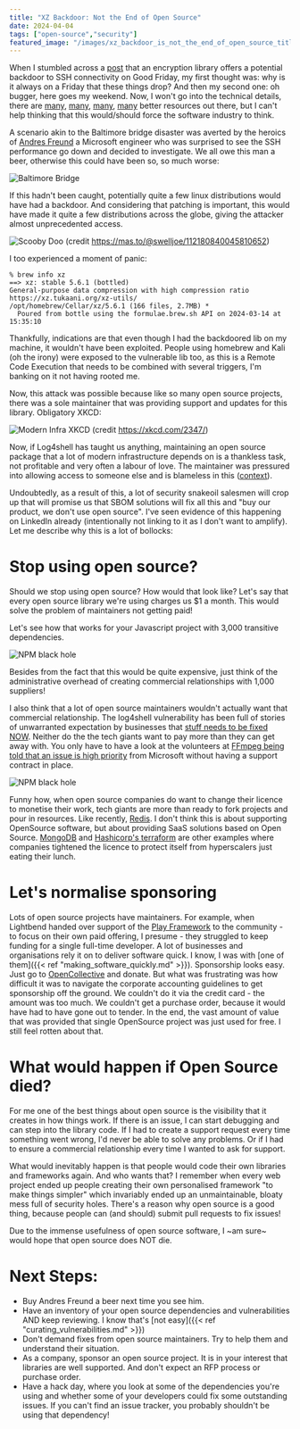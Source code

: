 ```yaml
---
title: "XZ Backdoor: Not the End of Open Source"
date: 2024-04-04
tags: ["open-source","security"]
featured_image: "/images/xz_backdoor_is_not_the_end_of_open_source_title.jpg"
---
```


When I stumbled across a [post](https://www.openwall.com/lists/oss-security/2024/03/29/4) that an encryption library 
offers a potential backdoor to SSH connectivity on Good Friday, my first thought was: why is it always on a Friday that 
these things drop? And then my second one: oh bugger, here goes my weekend. Now, I won't go into the technical details, 
there are [many](https://boehs.org/node/everything-i-know-about-the-xz-backdoor), 
[many](https://jfrog.com/blog/xz-backdoor-attack-cve-2024-3094-all-you-need-to-know/),
[many](https://doublepulsar.com/inside-the-failed-attempt-to-backdoor-ssh-globally-that-got-caught-by-chance-bbfe628fafdd), 
[many](https://research.swtch.com/xz-script)
better resources out there, but I can't help thinking that this would/should force the software industry to think.

A scenario akin to the Baltimore bridge disaster was averted by the heroics of [Andres Freund](https://mastodon.social/@AndresFreundTec/112180083704606941) 
a Microsoft engineer who was surprised to see the SSH performance go down and decided to investigate. We all
owe this man a beer, otherwise this could have been so, so much worse:

![Baltimore Bridge](/images/xz_backdoor_is_not_the_end_of_open_source_baltimore_bridge.jpg)

If this hadn't been caught, potentially quite a few linux distributions would have had a backdoor. And considering that
patching is important, this would have made it quite a few distributions across the globe, giving the attacker almost
unprecedented access.

![Scooby Doo](/images/xz_backdoor_is_not_the_end_of_open_source_scooby_doo.jpg)
(credit https://mas.to/@swelljoe/112180840045810652)

I too experienced a moment of panic:

```
% brew info xz
==> xz: stable 5.6.1 (bottled)
General-purpose data compression with high compression ratio
https://xz.tukaani.org/xz-utils/
/opt/homebrew/Cellar/xz/5.6.1 (166 files, 2.7MB) *
  Poured from bottle using the formulae.brew.sh API on 2024-03-14 at 15:35:10
```

Thankfully, indications are that even though I had the backdoored lib on my machine, it wouldn't have been exploited. People
using homebrew and Kali (oh the irony) were exposed to the vulnerable lib too, as this is a Remote Code Execution that
needs to be combined with several triggers, I'm banking on it not having rooted me.

Now, this attack was possible because like so many open source projects, there was a sole maintainer that was 
providing support and updates for this library. Obligatory XKCD:

![Modern Infra XKCD](/images/xz_backdoor_is_not_the_end_of_open_source_modern_infra_xkcd.jpg)
(credit https://xkcd.com/2347/)

Now, if Log4shell has taught us anything, maintaining an open source package that a lot of modern infrastructure depends
on is a thankless task, not profitable and very often a labour of love. The maintainer was pressured into allowing access 
to someone else and is blameless in this ([context](https://x.com/thegrugq/status/1774392858101039419)).

Undoubtedly, as a result of this, a lot of security snakeoil salesmen will crop up that will promise us that SBOM 
solutions will fix all this and "buy our product, we don't use open source". I've seen evidence of this happening
on LinkedIn already (intentionally not linking to it as I don't want to amplify). Let me describe why this is 
a lot of bollocks:

# Stop using open source?

Should we stop using open source? How would that look like? Let's say that every open source library we're using
charges us $1 a month. This would solve the problem of maintainers not getting paid! 

Let's see how that works for your Javascript project with 3,000 transitive dependencies.

![NPM black hole](/images/xz_backdoor_is_not_the_end_of_open_source_npm_black_hole.jpg)

Besides from the fact that this would be quite expensive, just think of the administrative overhead of creating
commercial relationships with 1,000 suppliers! 

I also think that a lot of open source maintainers wouldn't actually want that commercial relationship. The log4shell
vulnerability has been full of stories of unwarranted expectation by businesses that 
[stuff needs to be fixed NOW](https://dev.to/yawaramin/the-human-toll-of-log4j-maintenance-35ap). Neither do the 
the tech giants want to pay more than they can get away with. You only have to have a look at the volunteers at 
[FFmpeg being told that an issue is high priority](https://x.com/FFmpeg/status/1775178803129602500) from Microsoft 
without having a support contract in place.

![NPM black hole](/images/xz_backdoor_is_not_the_end_of_open_source_about_the_money.jpg)

Funny how, when open source companies do want to change their licence to monetise their work, tech giants are more
than ready to fork projects and pour in resources. Like recently, [Redis](https://techcrunch.com/2024/03/31/why-aws-google-and-oracle-are-backing-the-valkey-redis-fork/).
I don't think this is about supporting OpenSource software, but about providing SaaS solutions based on Open Source.
[MongoDB](https://www.mongodb.com/legal/licensing/server-side-public-license/faq) and
[Hashicorp's terraform](https://www.hashicorp.com/license-faq) are other examples where companies tightened
the licence to protect itself from hyperscalers just eating their lunch.

# Let's normalise sponsoring

Lots of open source projects have maintainers. For example, when Lightbend handed over support of the 
[Play Framework](https://www.playframework.com) to the community - to focus on their own paid offering, I presume -
they struggled to keep funding for a single full-time developer. A lot of businesses and organisations rely 
it on to deliver software quick. I know, I was with [one of them]({{< ref "making_software_quickly.md" >}}).
Sponsorship looks easy. Just go to [OpenCollective](https://opencollective.com/playframework) and donate.
But what was frustrating was how difficult it was to navigate the corporate accounting guidelines to get
sponsorship off the ground. We couldn't do it via the credit card - the amount was too much. We couldn't get a purchase
order, because it would have had to have gone out to tender. In the end, the vast amount of value that was
provided that single OpenSource project was just used for free. I still feel rotten about that.

# What would happen if Open Source died?

For me one of the best things about open source is the visibility that it creates in how things work. If there is
an issue, I can start debugging and can step into the library code. If I had to create a support request every time
something went wrong, I'd never be able to solve any problems. Or if I had to ensure a commercial relationship
every time I wanted to ask for support. 

What would inevitably happen is that people would code their own libraries and frameworks again. And who wants that?
I remember when every web project ended up people creating their own personalised framework "to make things simpler"
which invariably ended up an unmaintainable, bloaty mess full of security holes. There's a reason why open source is
a good thing, because people can (and should) submit pull requests to fix issues!

Due to the immense usefulness of open source software, I ~am sure~ would hope that open source does NOT die.

# Next Steps:

* Buy Andres Freund a beer next time you see him.
* Have an inventory of your open source dependencies and vulnerabilities AND keep reviewing.
  I know that's [not easy]({{< ref "curating_vulnerabilities.md" >}})
* Don't demand fixes from open source maintainers. Try to help them and understand their situation.
* As a company, sponsor an open source project. It is in your interest that libraries are well supported. And don't 
  expect an RFP process or purchase order.
* Have a hack day, where you look at some of the dependencies you're using and whether some of your developers could fix
  some outstanding issues. If you can't find an issue tracker, you probably shouldn't be using that dependency!


